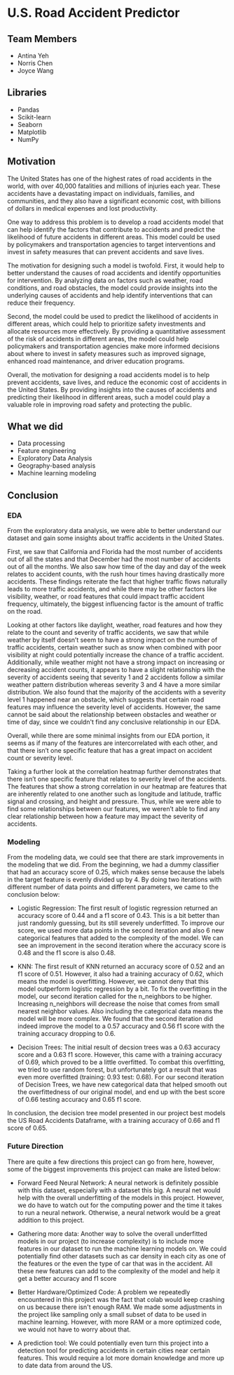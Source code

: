 # U.S. Road Accident Predictor
## Team Members
*   Antina Yeh
*   Norris Chen
*   Joyce Wang

## Libraries
* Pandas
* Scikit-learn
* Seaborn
* Matplotlib
* NumPy

## Motivation

The United States has one of the highest rates of road accidents in the world, with over 40,000 fatalities and millions of injuries each year. These accidents have a devastating impact on individuals, families, and communities, and they also have a significant economic cost, with billions of dollars in medical expenses and lost productivity.

One way to address this problem is to develop a road accidents model that can help identify the factors that contribute to accidents and predict the likelihood of future accidents in different areas. This model could be used by policymakers and transportation agencies to target interventions and invest in safety measures that can prevent accidents and save lives.

The motivation for designing such a model is twofold. First, it would help to better understand the causes of road accidents and identify opportunities for intervention. By analyzing data on factors such as weather, road conditions, and road obstacles, the model could provide insights into the underlying causes of accidents and help identify interventions that can reduce their frequency.

Second, the model could be used to predict the likelihood of accidents in different areas, which could help to prioritize safety investments and allocate resources more effectively. By providing a quantitative assessment of the risk of accidents in different areas, the model could help policymakers and transportation agencies make more informed decisions about where to invest in safety measures such as improved signage, enhanced road maintenance, and driver education programs.

Overall, the motivation for designing a road accidents model is to help prevent accidents, save lives, and reduce the economic cost of accidents in the United States. By providing insights into the causes of accidents and predicting their likelihood in different areas, such a model could play a valuable role in improving road safety and protecting the public.

## What we did
*   Data processing
*   Feature engineering
*   Exploratory Data Analysis
*   Geography-based analysis
*   Machine learning modeling

## Conclusion
### EDA

From the exploratory data analysis, we were able to better understand our dataset and gain some insights about traffic accidents in the United States. 

First, we saw that California and Florida had the most number of accidents out of all the states and that December had the most number of accidents out of all the months. We also saw how time of the day and day of the week relates to accident counts, with the rush hour times having drastically more accidents. These findings reiterate the fact that higher traffic flows naturally leads to more traffic accidents, and while there may be other factors like visibility, weather, or road features that could impact traffic accident frequency, ultimately, the biggest influencing factor is the amount of traffic on the road. 

Looking at other factors like daylight, weather, road features and how they relate to the count and severity of traffic accidents, we saw that while weather by itself doesn’t seem to have a strong impact on the number of traffic accidents, certain weather such as snow when combined with poor visibility at night could potentially increase the chance of a traffic accident. Additionally, while weather might not have a strong impact on increasing or decreasing accident counts, it appears to have a slight relationship with the severity of accidents seeing that severity 1 and 2 accidents follow a similar weather pattern distribution whereas severity 3 and 4 have a more similar distribution. We also found that the majority of the accidents with a severity level 1 happened near an obstacle, which suggests that certain road features may influence the severity level of accidents. However, the same cannot be said about the relationship between obstacles and weather or time of day, since we couldn't find any conclusive relationship in our EDA. 

Overall, while there are some minimal insights from our EDA portion, it seems as if many of the features are intercorrelated with each other, and that there isn’t one specific feature that has a great impact on accident count or severity level. 

Taking a further look at the correlation heatmap further demonstrates that there isn’t one specific feature that relates to severity level of the accidents. The features that show a strong correlation in our heatmap are features that are inherently related to one another such as longitude and latitude, traffic signal and crossing, and height and pressure. Thus, while we were able to find some relationships between our features, we weren’t able to find any clear relationship between how a feature may impact the severity of accidents. 

### Modeling
From the modeling data, we could see that there are stark improvements in the modeling that we did. From the beginning, we had a dummy classifier that had an accuracy score of 0.25, which makes sense because the labels in the target feature is evenly divided up by 4. By doing two iterations with different number of data points and different parameters, we came to the conclusion below:

*   Logistic Regression: The first result of logistic regression returned an accuracy score of 0.44 and a f1 score of 0.43. This is a bit better than just randomly guessing, but its still severely underfitted. To improve our score, we used more data points in the second iteration and also 6 new categorical features that added to the complexity of the model. We can see an improvement in the second iteration where the accuracy score is 0.48 and the f1 score is also 0.48. 

*   KNN: The first result of KNN returned an accuracy score of 0.52 and an f1 score of 0.51. However, it also had a training accuracy of 0.62, which means the model is overfitting. However, we cannot deny that this model outperform logistic regression by a bit. To fix the overfitting in the model, our second iteration called for the n_neighbors to be higher. Increasing n_neighbors will decrease the noise that comes from small nearest neighbor values. Also including the categorical data means the model will be more complex. We found that the second iteration did indeed improve the model to a 0.57 accuracy and 0.56 f1 score with the training accuracy dropping to 0.6.

*   Decision Trees: The initial result of decsion trees was a 0.63 accuracy score and a 0.63 f1 score. However, this came with a training accuracy of 0.69, which proved to be a little overfitted. To combat this overfitting, we tried to use random forest, but unfortunately got a result that was even more overfitted (training: 0.93 test: 0.68). For our second iteration of Decision Trees, we have new categorical data that helped smooth out the overfittedness of our original model, and end up with the best score of 0.66 testing accuracy and 0.65 f1 score.

In conclusion, the decision tree model presented in our project best models the US Road Accidents Dataframe, with a training accuracy of 0.66 and f1 score of 0.65.

### Future Direction
There are quite a few directions this project can go from here, however, some of the biggest improvements this project can make are listed below:

*   Forward Feed Neural Network: A neural network is definitely possible with this dataset, especially with a dataset this big. A neural net would help with the overall underfitting of the models in this project. However, we do have to watch out for the computing power and the time it takes to run a neural network. Otherwise, a neural network would be a great addition to this project.

*   Gathering more data: Another way to solve the overall underfitted models in our project (to increase complexity) is to include more features in our dataset to run the machine learning models on. We could potentially find other datasets such as car density in each city as one of the features or the even the type of car that was in the accident. All these new features can add to the complexity of the model and help it get a better accuracy and f1 score

*   Better Hardware/Optimized Code: A problem we repeatedly encountered in this project was the fact that colab would keep crashing on us because there isn't enough RAM. We made some adjustments in the project like sampling only a small subset of data to be used in machine learning. However, with more RAM or a more optimized code, we would not have to worry about that.


*   A prediction tool: We could potentially even turn this project into a detection tool for predicting accidents in certain cities near certain features. This would require a lot more domain knowledge and more up to date data from around the US.







